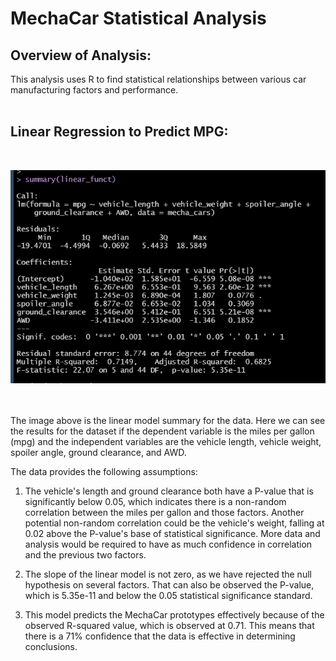 # MechaCar Statistical Analysis

## **Overview of Analysis:**
This analysis uses R to find statistical relationships between various car manufacturing factors and performance. 
<br></br>

## **Linear Regression to Predict MPG:**
<br>

![Resources/LM_summary.png](Resources/LM_summary.png)

<br></br>
The image above is the linear model summary for the data. Here we can see the results for the dataset if the dependent variable is the miles per gallon (mpg) and the independent variables are the vehicle length, vehicle weight, spoiler angle, ground clearance, and AWD. 

The data provides the following assumptions: 

1. The vehicle's length and ground clearance both have a P-value that is significantly below 0.05, which indicates there is a non-random correlation between the miles per gallon and those factors. Another potential non-random correlation could be the vehicle's weight, falling at 0.02 above the P-value's base of statistical significance. More data and analysis would be required to have as much confidence in correlation and the previous two factors. 
    
2. The slope of the linear model is not zero, as we have rejected the null hypothesis on several factors. That can also be observed the P-value, which is 5.35e-11 and below the 0.05 statistical significance standard. 
    
3. This model predicts the MechaCar prototypes effectively because of the observed R-squared value, which is observed at 0.71. This means that there is a 71% confidence that the data is effective in determining conclusions. 



